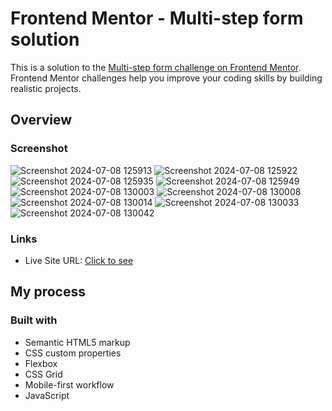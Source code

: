 # Frontend Mentor - Multi-step form solution

This is a solution to the [Multi-step form challenge on Frontend Mentor](https://www.frontendmentor.io/challenges/multistep-form-YVAnSdqQBJ). Frontend Mentor challenges help you improve your coding skills by building realistic projects. 

## Overview


### Screenshot

![Screenshot 2024-07-08 125913](assets/Screenshots/Screenshot%202024-07-08%20125913.png)
![Screenshot 2024-07-08 125922](assets/Screenshots/Screenshot%202024-07-08%20125922.png)
![Screenshot 2024-07-08 125935](assets/Screenshots/Screenshot%202024-07-08%20125935.png)
![Screenshot 2024-07-08 125949](assets/Screenshots/Screenshot%202024-07-08%20125949.png)
![Screenshot 2024-07-08 130003](assets/Screenshots/Screenshot%202024-07-08%20130003.png)
![Screenshot 2024-07-08 130008](assets/Screenshots/Screenshot%202024-07-08%20130008.png)
![Screenshot 2024-07-08 130014](assets/Screenshots/Screenshot%202024-07-08%20130014.png)
![Screenshot 2024-07-08 130033](assets/Screenshots/Screenshot%202024-07-08%20130033.png)
![Screenshot 2024-07-08 130042](assets/Screenshots/Screenshot%202024-07-08%20130042.png)



### Links

- Live Site URL: [Click to see](https://beasty002.github.io/Multi-Step-form/)

## My process

### Built with

- Semantic HTML5 markup
- CSS custom properties
- Flexbox
- CSS Grid
- Mobile-first workflow
- JavaScript






